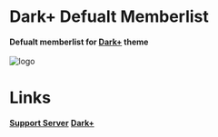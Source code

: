 # Dark+ Defualt Memberlist
**Defualt memberlist for [Dark+](https://betterdiscord.app/theme/Dark%2B) theme** <br> <br>
![logo](https://cdn.discordapp.com/attachments/468141324906921984/874594243161755709/Dark.jpg)

# Links
**[Support Server](https://discord.gg/jsQ9UP7kCA)**
**[Dark+](https://betterdiscord.app/theme/Dark%2B)**
